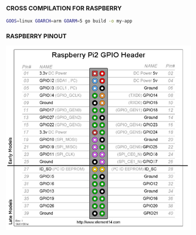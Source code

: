 ### CROSS COMPILATION FOR RASPBERRY
```bash
GOOS=linux GOARCH=arm GOARM=5 go build -o my-app

```

### RASPBERRY PINOUT
![Alt text](./header_pinout.jpg?raw=true "header_pinout")
